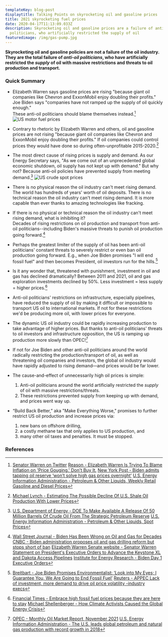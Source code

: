 ```yaml
---
templateKey: blog-post
displaytitle: Talking Points on skyrocketing oil and gasoline prices
title: 2021 skyrocketing fuel prices
date: 2020-04-17T11:13:09.033Z
description: Skyrocketing oil and gasoline prices are a failure of anti-oil
  politicians, who artificially restricted the supply of oil
featuredimage: /img/gas-pump.jpg
---
```

**Skyrocketing oil and gasoline policies are not a failure of the oil industry. They are the total failure of *anti-oil politicians*, who have artificially restricted the *supply* of oil with massive restrictions and threats to oil production and transport.**

### Quick Summary

- Elizabeth Warren says gasoline prices are rising "because giant oil companies like Chevron and ExxonMobil enjoy doubling their profits." Joe Biden says "companies have not ramped up the supply of oil quickly enough."\
These anti-oil politicians should blame themselves instead.[^1]
![US motor fuel prices](/img/motor-fuels.png)

- Contrary to rhetoric by Elizabeth Warren and others, oil and gasoline prices are not rising "because giant oil companies like Chevron and ExxonMobil enjoy doubling their profits." If oil companies could control prices they would have done so during often-unprofitable 2015-2020.[^2]

- The most direct cause of rising prices is supply and demand. As our Energy Secretary says, "As we come out of an unprecedented global economic shutdown, oil supply has not kept up with demand." But why not? Because anti-oil policies have prevented supply from meeting demand.[^3]
![US crude spot prices](/img/crude-oil.png)

- There is no physical reason the oil industry can't meet rising demand. The world has hundreds of years' worth of oil deposits. There is no technical reason the oil industry can't meet rising demand. It is more capable than ever thanks to amazing technologies like fracking.

- If there is no physical or technical reason the oil industry can't meet rising demand, what is inhibiting it?\
Decades of rising restrictions on oil production and transport from anti-oil politicians--including Biden's massive threats to punish oil production going forward.[^4]

- Perhaps the greatest limiter of the supply of oil has been anti-oil politicians' constant threats to severely restrict or even ban oil production going forward. E.g., when Joe Biden promises "I will end fossil fuel" and then becomes President, oil investors run for the hills.[^5]

- Is it any wonder that, threatened with punishment, investment in oil and gas has declined dramatically? Between 2011 and 2021, oil and gas exploration investments declined by 50%. Less investment = less supply = higher prices.[^6]

- Anti-oil politicians' restrictions on infrastructure, especially pipelines, have reduced the supply of oil by making it difficult or impossible to transport US oil to international markets. If not for these restrictions we'd be producing more oil, with lower prices for everyone.

- The dynamic US oil industry could be rapidly increasing production to take advantage of higher prices. But thanks to anti-oil politicians' threats to oil investors and infrastructure opposition, the US is ramping up production more slowly than OPEC![^7]

- If not for Joe Biden and other anti-oil politicians around the world radically restricting the production/transport of oil, as well as threatening oil companies and investors, the global oil industry would have rapidly adjusted to rising demand—and prices would be far lower.

- The cause-and-effect of unnecessarily high oil prices is simple:
    1. Anti-oil politicians around the world artificially restricted the *supply* of oil with massive restrictions/threats.
    2. These restrictions prevented supply from keeping up with demand, and prices went way up.

- “Build Back Better,” aka "Make Everything Worse," promises to further restrict US oil production and increase prices via:
    1. new bans on offshore drilling,
    2. a costly methane tax that only applies to US production, and
    3. many other oil taxes and penalties.
    It must be stopped.

### References

[^1]:
    [Senator Warren on Twitter](https://twitter.com/SenWarren/status/1462145283933016067)
    [Reason - Elizabeth Warren Is Trying To Blame Inflation on 'Price Gouging.' Don't Buy It.](https://reason.com/2021/11/22/elizabeth-warren-is-trying-to-blame-inflation-on-price-gouging-dont-buy-it/)
    [New York Post - Biden admits tapping oil reserve ‘won’t solve high gas prices overnight’](https://nypost.com/2021/11/23/joe-biden-says-oil-release-wont-solve-gas-problems-overnight/)
    [U.S. Energy Information Administration - Petroleum & Other Liquids, Weekly Retail Gasoline and Diesel Prices](https://www.eia.gov/dnav/pet/pet_pri_gnd_dcus_nus_w.htm)

[^2]: [Michael Lynch - Estimating The Possible Decline Of U.S. Shale Oil Production With Lower Prices](https://www.forbes.com/sites/michaellynch/2020/03/17/estimating-the-possible-decline-of-us-shale-oil-production-with-lower-prices/)

[^3]:
    [U.S. Department of Energy - DOE To Make Available A Release Of 50 Million Barrels Of Crude Oil From The Strategic Petroleum Reserve](https://www.energy.gov/articles/doe-make-available-release-50-million-barrels-crude-oil-strategic-petroleum-reserve)
    [U.S. Energy Information Administration - Petroleum & Other Liquids, Spot Prices](https://www.eia.gov/dnav/pet/pet_pri_spt_s1_m.htm)

[^4]:
    [Wall Street Journal - Biden Has Been Wrong on Oil and Gas for Decades](https://www.wsj.com/articles/biden-pipeline-oil-gas-industry-fracking-energy-11634944872)
    [CNBC - Biden administration proposes oil and gas drilling reform but stops short of ban](https://www.cnbc.com/2021/11/26/biden-recommends-reforms-to-oil-and-gas-drilling-stops-short-of-ban.html)
    [Elizabeth Warren Senate website - Senator Warren Statement on President's Executive Orders to Advance the Keystone XL and Dakota Access Pipelines](https://www.warren.senate.gov/newsroom/press-releases/senator-warren-statement-on-president-and-039s-executive-orders-to-advance-the-keystone-xl-and-dakota-access-pipelines)
    [Institute for Energy Research - Biden Day 1 Executive Orders](https://www.instituteforenergyresearch.org/regulation/biden-day-1-executive-orders/)

[^5]:
    [Breitbart - Joe Biden Promises Environmentalist: ‘Look into My Eyes; I Guarantee You, We Are Going to End Fossil Fuel’](https://www.breitbart.com/politics/2019/09/07/joe-biden-promises-environmentalist-look-into-my-eyes-i-guarantee-you-we-are-going-to-end-fossil-fuel/)
    [Reuters - APPEC Lack of investment, more demand to drive oil price volatility -industry execs](https://www.reuters.com/business/energy/appec-lack-investment-more-demand-drive-oil-price-volatility-industry-execs-2021-09-28/)

[^6]:
    [Financial Times - Embrace high fossil fuel prices because they are here to stay](https://www.ft.com/content/a15e7ade-dad0-4ed3-a172-1974ac9d5b23)
    [Michael Shellenberger - How Climate Activists Caused the Global Energy Crisis](https://michaelshellenberger.substack.com/p/how-climate-activists-caused-the)

[^7]:
    [OPEC - Monthly Oil Market Report, November 2021](https://www.opec.org/opec_web/en/publications/338.htm)
    [U.S. Energy Information Administration - The U.S. leads global petroleum and natural gas production with record growth in 2018](https://www.eia.gov/todayinenergy/detail.php?id=40973)